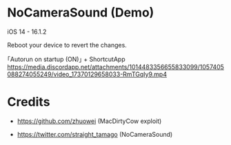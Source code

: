 # NoCameraSound (Demo)

iOS 14 - 16.1.2

Reboot your device to revert the changes.

｢Autorun on startup (ON)｣ + ShortcutApp
https://media.discordapp.net/attachments/1014483356655833099/1057405088274055249/video_17370129658033-RmTGqIy9.mp4


# Credits
- https://github.com/zhuowei (MacDirtyCow exploit)

- https://twitter.com/straight_tamago (NoCameraSound)
